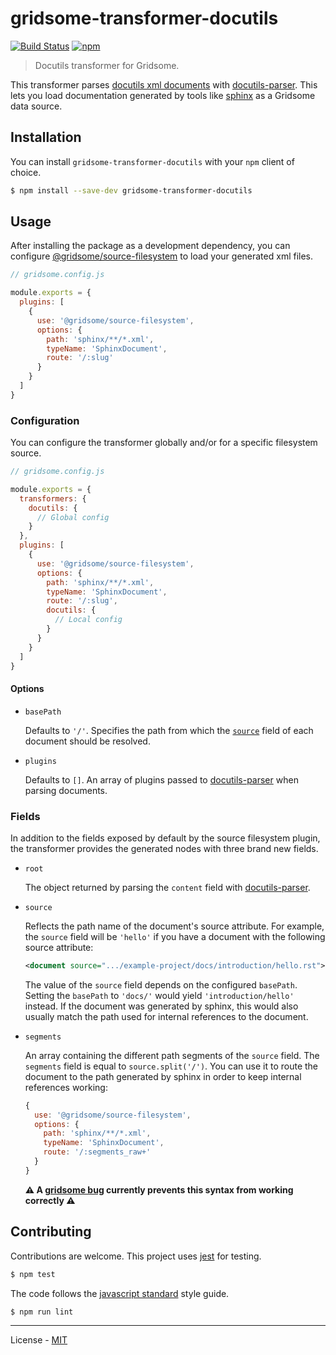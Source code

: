 # gridsome-transformer-docutils

[![Build Status](https://travis-ci.com/vberlier/gridsome-transformer-docutils.svg?branch=master)](https://travis-ci.com/vberlier/gridsome-transformer-docutils)
[![npm](https://img.shields.io/npm/v/gridsome-transformer-docutils.svg)](https://www.npmjs.com/package/gridsome-transformer-docutils)

> Docutils transformer for Gridsome.

This transformer parses [docutils xml documents](http://docutils.sourceforge.net/docs/ref/doctree.html) with [docutils-parser](https://github.com/vberlier/docutils-parser). This lets you load documentation generated by tools like [sphinx](http://www.sphinx-doc.org) as a Gridsome data source.

## Installation

You can install `gridsome-transformer-docutils` with your `npm` client of choice.

```bash
$ npm install --save-dev gridsome-transformer-docutils
```

## Usage

After installing the package as a development dependency, you can configure [@gridsome/source-filesystem](https://github.com/gridsome/gridsome/tree/master/packages/source-filesystem) to load your generated xml files.

```js
// gridsome.config.js

module.exports = {
  plugins: [
    {
      use: '@gridsome/source-filesystem',
      options: {
        path: 'sphinx/**/*.xml',
        typeName: 'SphinxDocument',
        route: '/:slug'
      }
    }
  ]
}
```

### Configuration

You can configure the transformer globally and/or for a specific filesystem source.

```js
// gridsome.config.js

module.exports = {
  transformers: {
    docutils: {
      // Global config
    }
  },
  plugins: [
    {
      use: '@gridsome/source-filesystem',
      options: {
        path: 'sphinx/**/*.xml',
        typeName: 'SphinxDocument',
        route: '/:slug',
        docutils: {
          // Local config
        }
      }
    }
  ]
}
```

#### Options

- `basePath`

  Defaults to `'/'`. Specifies the path from which the [`source`](#fields) field of each document should be resolved.

- `plugins`

  Defaults to `[]`. An array of plugins passed to [docutils-parser](https://github.com/vberlier/docutils-parser) when parsing documents.

### Fields

In addition to the fields exposed by default by the source filesystem plugin, the transformer provides the generated nodes with three brand new fields.

- `root`

  The object returned by parsing the `content` field with [docutils-parser](https://github.com/vberlier/docutils-parser).

- `source`

  Reflects the path name of the document's source attribute. For example, the `source` field will be `'hello'` if you have a document with the following source attribute:

  ```xml
  <document source=".../example-project/docs/introduction/hello.rst">
  ```

  The value of the `source` field depends on the configured `basePath`. Setting the `basePath` to `'docs/'` would yield `'introduction/hello'` instead. If the document was generated by sphinx, this would also usually match the path used for internal references to the document.

- `segments`

  An array containing the different path segments of the `source` field. The `segments` field is equal to `source.split('/')`. You can use it to route the document to the path generated by sphinx in order to keep internal references working:

  ```js
  {
    use: '@gridsome/source-filesystem',
    options: {
      path: 'sphinx/**/*.xml',
      typeName: 'SphinxDocument',
      route: '/:segments_raw+'
    }
  }
  ```

  **⚠️ A [gridsome bug](https://github.com/gridsome/gridsome/issues/277) currently prevents this syntax from working correctly ⚠️**

## Contributing

Contributions are welcome. This project uses [jest](https://jestjs.io/) for testing.

```bash
$ npm test
```

The code follows the [javascript standard](https://standardjs.com/) style guide.

```bash
$ npm run lint
```

---

License - [MIT](https://github.com/vberlier/gridsome-transformer-docutils/blob/master/LICENSE)
